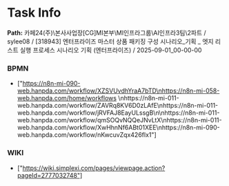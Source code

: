 # Task Info

**Path:** 카페24(주)\본사사업장\[CG]MI본부\MI인프라그룹\AI인프라3팀\2파트 / sylee08 / [318943] 엔터프라이즈 마스터 상품 패키징 구성 시나리오_기획 _ 엣지 리스트 실행 프로세스 시나리오 기획 (엔터프라이즈) / 2025-09-01_00-00-00

### BPMN
- ["https://n8n-mi-090-web.hanpda.com/workflow/XZSVUvdhYraA7bTD\nhttps://n8n-mi-058-web.hanpda.com/home/workflows \nhttps://n8n-mi-011-web.hanpda.com/workflow/ZAVRq8KV6D0zLAfE\nhttps://n8n-mi-011-web.hanpda.com/workflow/jRVFAJ8EayULssgB\n\nhttps://n8n-mi-011-web.hanpda.com/workflow/qmSOQvNQQeJNvLtX\nhttps://n8n-mi-011-web.hanpda.com/workflow/XwHhnNf6ABt01XEE\nhttps://n8n-mi-090-web.hanpda.com/workflow/nKwcuvZqx426flx1"]

### WIKI
- ["https://wiki.simplexi.com/pages/viewpage.action?pageId=2777032748"]

